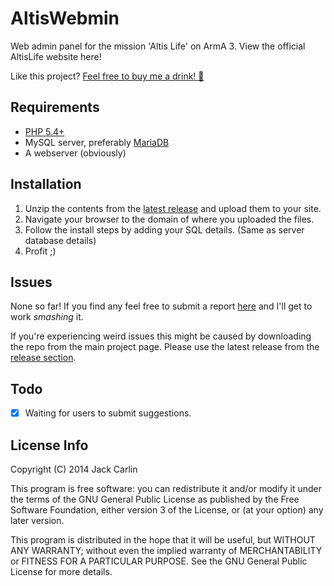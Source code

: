 AltisWebmin
===========

Web admin panel for the mission 'Altis Life' on ArmA 3. View the official AltisLife website here!

Like this project? [Feel free to buy me a drink! :beer:](https://www.paypal.com/cgi-bin/webscr?cmd=_s-xclick&hosted_button_id=KBU8BMB5235DC)

Requirements
------------
* [PHP 5.4+](http://php.net/downloads.php)
* MySQL server, preferably [MariaDB](https://downloads.mariadb.org)
* A webserver (obviously)

Installation
------------
1. Unzip the contents from the [latest release](https://github.com/Jarrrk/AltisWebmin/releases) and upload them to your site. 
2. Navigate your browser to the domain of where you uploaded the files.
3. Follow the install steps by adding your SQL details. (Same as server database details)
4. Profit ;)

Issues
------
None so far! If you find any feel free to submit a report [here](https://github.com/Jarrrk/AltisWebmin/issues) and I'll get to work *smashing* it.

If you're experiencing weird issues this might be caused by downloading the repo from the main project page. Please use the latest release from the [release section](https://github.com/Jarrrk/AltisWebmin/releases).

Todo
----
- [x] Waiting for users to submit suggestions.

License Info
------------
Copyright (C) 2014 Jack Carlin

This program is free software: you can redistribute it and/or modify
it under the terms of the GNU General Public License as published by
the Free Software Foundation, either version 3 of the License, or
(at your option) any later version.

This program is distributed in the hope that it will be useful,
but WITHOUT ANY WARRANTY; without even the implied warranty of
MERCHANTABILITY or FITNESS FOR A PARTICULAR PURPOSE.  See the
GNU General Public License for more details.
